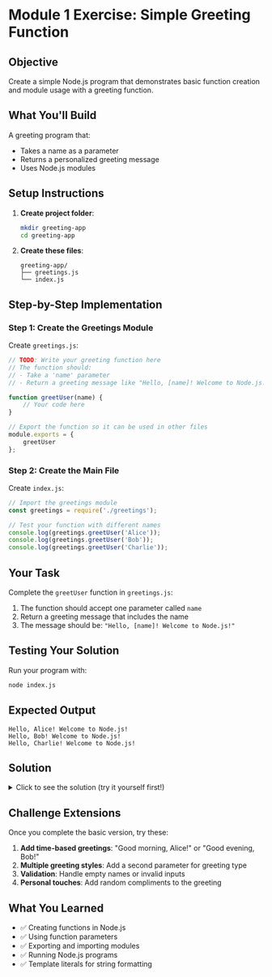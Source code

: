 # Module 1 Exercise: Simple Greeting Function

## Objective
Create a simple Node.js program that demonstrates basic function creation and module usage with a greeting function.

## What You'll Build
A greeting program that:
- Takes a name as a parameter
- Returns a personalized greeting message
- Uses Node.js modules

## Setup Instructions

1. **Create project folder**:
   ```bash
   mkdir greeting-app
   cd greeting-app
   ```

2. **Create these files**:
   ```
   greeting-app/
   ├── greetings.js
   └── index.js
   ```

## Step-by-Step Implementation

### Step 1: Create the Greetings Module

Create `greetings.js`:

```javascript
// TODO: Write your greeting function here
// The function should:
// - Take a 'name' parameter
// - Return a greeting message like "Hello, [name]! Welcome to Node.js!"

function greetUser(name) {
    // Your code here
}

// Export the function so it can be used in other files
module.exports = {
    greetUser
};
```

### Step 2: Create the Main File

Create `index.js`:

```javascript
// Import the greetings module
const greetings = require('./greetings');

// Test your function with different names
console.log(greetings.greetUser('Alice'));
console.log(greetings.greetUser('Bob'));
console.log(greetings.greetUser('Charlie'));
```

## Your Task

Complete the `greetUser` function in `greetings.js`:

1. The function should accept one parameter called `name`
2. Return a greeting message that includes the name
3. The message should be: `"Hello, [name]! Welcome to Node.js!"`

## Testing Your Solution

Run your program with:
```bash
node index.js
```

## Expected Output

```
Hello, Alice! Welcome to Node.js!
Hello, Bob! Welcome to Node.js!
Hello, Charlie! Welcome to Node.js!
```

## Solution

<details>
<summary>Click to see the solution (try it yourself first!)</summary>

```javascript
function greetUser(name) {
    return `Hello, ${name}! Welcome to Node.js!`;
}

module.exports = {
    greetUser
};
```

</details>

## Challenge Extensions

Once you complete the basic version, try these:

1. **Add time-based greetings**: "Good morning, Alice!" or "Good evening, Bob!"
2. **Multiple greeting styles**: Add a second parameter for greeting type
3. **Validation**: Handle empty names or invalid inputs
4. **Personal touches**: Add random compliments to the greeting

## What You Learned

- ✅ Creating functions in Node.js
- ✅ Using function parameters
- ✅ Exporting and importing modules
- ✅ Running Node.js programs
- ✅ Template literals for string formatting
